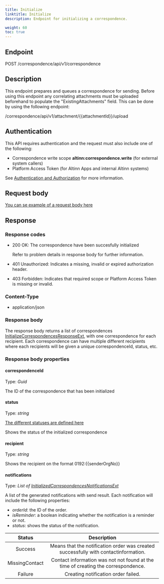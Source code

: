```yaml
---
title: Initialize
linktitle: Initialize
description: Endpoint for initializing a correspondence.

weight: 60
toc: true
---
```


## Endpoint

POST /correspondence/api/v1/correspondence

## Description
This endpoint prepares and queues a correspondence for sending. Before using this endpoint any correlating attachments must be uploaded beforehand to populate the "ExistingAttachments" field. This can be done by using the following endpoint:


/correspondence/api/v1/attachment/{{attachmentId}}/upload     

<!-- (will add link here when doc is ready) -->

## Authentication

This API requires authentication and the request must also include one of the following:

- Correspondence write scope __altinn:correspondence.write__ (for external system callers)
- Platform Access Token (for Altinn Apps and internal Altinn systems)

See [Authentication and Authorization](/notifications/reference/api/#authentication--authorization) for more information.

## Request body
[You can se example of a request body here](https://docs.altinn.studio/api/correspondence/spec/#/Correspondence/post_correspondence_api_v1_correspondence)


## Response

### Response codes
- 200 OK: The correspondence have been succesfully initialized

  Refer to problem details in response body for further information.
- 401 Unauthorized: Indicates a missing, invalid or expired authorization header.
- 403 Forbidden: Indicates that required scope or Platform Access Token is missing or invalid.

### Content-Type
- application/json

### Response body 
The response body returns a list of correspondences [InitializeCorrespondencesResponseExt](https://github.com/Altinn/altinn-correspondence/blob/main/src/Altinn.Correspondence.API/Models/InitializeCorrespondencesResponseExt.cs), 
with one correspondence for each recipient. Each correspondence can have multiple different recipients where each recipients will be given a unique correspondenceId, status, etc.

### Response body properties

#### correspondenceId
Type: _Guid_

The ID of the correspondence that has been initialized

#### status
Type: _string_ 

[The different statuses are defined here](https://github.com/Altinn/altinn-correspondence/blob/main/src/Altinn.Correspondence.API/Models/Enums/CorrespondenceStatusExt.cs)

Shows the status of the initialized correspondence

#### recipient
Type: _string_

Shows the recipient on the format 0192:{{senderOrgNo}}


#### notifications
Type: _List of [InitializedCorrespondencesNotificationsExt](https://docs.altinn.studio/api/correspondence/spec/#/Correspondence/post_correspondence_api_v1_correspondence)_

A list of the generated notifications with send result.
Each notification will include the following properties: 
  - _orderId_: the ID of the order.
  - _isReminder_: a boolean indicating whether the notification is a reminder or not.
  - _status_: shows the status of the notification.

| Status                        | Description       |
|:-----------------------------:|:-----------------:|
| Success                       | Means that the notification order was created successfully with contactinformation.|
| MissingContact                | Contact information was not not found at the time of creating the correspondence.|
| Failure                       | Creating notification order failed.|
